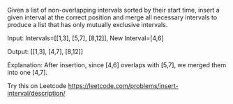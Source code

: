 Given a list of non-overlapping intervals sorted by their start time, insert a given interval at the correct position and merge all necessary intervals to produce a list that has only mutually exclusive intervals.

Input: Intervals=[[1,3], [5,7], [8,12]], New Interval=[4,6]

Output: [[1,3], [4,7], [8,12]]

Explanation: After insertion, since [4,6] overlaps with [5,7], we merged them into one [4,7].

Try this on Leetcode https://leetcode.com/problems/insert-interval/description/
